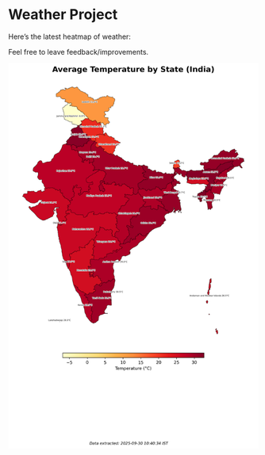 # Weather Project

Here’s the latest heatmap of weather:

Feel free to leave feedback/improvements.

![India Heatmap](docs/assets/india_heatmap.png?v=DB664D)
